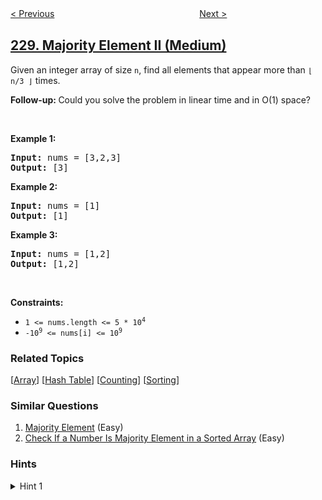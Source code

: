 <!--|This file generated by command(leetcode description); DO NOT EDIT.    |-->
<!--+----------------------------------------------------------------------+-->
<!--|@author    openset <openset.wang@gmail.com>                           |-->
<!--|@link      https://github.com/openset                                 |-->
<!--|@home      https://github.com/openset/leetcode                        |-->
<!--+----------------------------------------------------------------------+-->

[< Previous](../summary-ranges "Summary Ranges")
　　　　　　　　　　　　　　　　
[Next >](../kth-smallest-element-in-a-bst "Kth Smallest Element in a BST")

## [229. Majority Element II (Medium)](https://leetcode.com/problems/majority-element-ii "求众数 II")

<p>Given an integer array of size <code>n</code>, find all elements that appear more than <code>&lfloor; n/3 &rfloor;</code> times.</p>

<p><strong>Follow-up: </strong>Could you solve the problem&nbsp;in linear time and in O(1) space?</p>

<p>&nbsp;</p>
<p><strong>Example 1:</strong></p>

<pre>
<strong>Input:</strong> nums = [3,2,3]
<strong>Output:</strong> [3]
</pre>

<p><strong>Example 2:</strong></p>

<pre>
<strong>Input:</strong> nums = [1]
<strong>Output:</strong> [1]
</pre>

<p><strong>Example 3:</strong></p>

<pre>
<strong>Input:</strong> nums = [1,2]
<strong>Output:</strong> [1,2]
</pre>

<p>&nbsp;</p>
<p><strong>Constraints:</strong></p>

<ul>
	<li><code>1 &lt;= nums.length &lt;= 5 * 10<sup>4</sup></code></li>
	<li><code>-10<sup>9</sup> &lt;= nums[i] &lt;= 10<sup>9</sup></code></li>
</ul>

### Related Topics
  [[Array](../../tag/array/README.md)]
  [[Hash Table](../../tag/hash-table/README.md)]
  [[Counting](../../tag/counting/README.md)]
  [[Sorting](../../tag/sorting/README.md)]

### Similar Questions
  1. [Majority Element](../majority-element) (Easy)
  1. [Check If a Number Is Majority Element in a Sorted Array](../check-if-a-number-is-majority-element-in-a-sorted-array) (Easy)

### Hints
<details>
<summary>Hint 1</summary>
How many majority elements could it possibly have?
<br/>
Do you have a better hint? <a href="mailto:admin@leetcode.com?subject=Hints for Majority Element II" target="_blank">Suggest it</a>!
</details>

